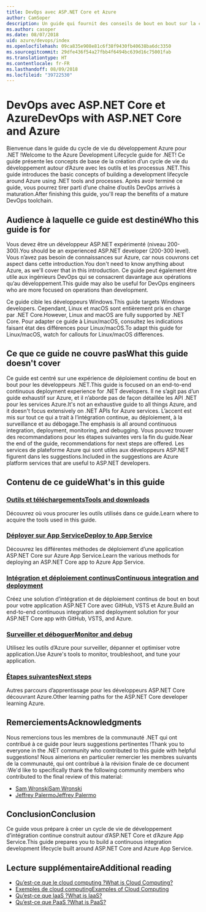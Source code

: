 ```yaml
---
title: DevOps avec ASP.NET Core et Azure
author: CamSoper
description: Un guide qui fournit des conseils de bout en bout sur la création d’un pipeline DevOps pour une application ASP.NET Core hébergée dans Azure.
ms.author: casoper
ms.date: 08/07/2018
uid: azure/devops/index
ms.openlocfilehash: 09ca835e908e81c6f38f9430fb40638ba6dc3350
ms.sourcegitcommit: 29dfe436f54a27fbb4f6494bc639d16c75001fab
ms.translationtype: HT
ms.contentlocale: fr-FR
ms.lasthandoff: 08/09/2018
ms.locfileid: "39722530"
---
```

# <a name="devops-with-aspnet-core-and-azure"></a><span data-ttu-id="fb30d-103">DevOps avec ASP.NET Core et Azure</span><span class="sxs-lookup"><span data-stu-id="fb30d-103">DevOps with ASP.NET Core and Azure</span></span>

<span data-ttu-id="fb30d-104">Bienvenue dans le guide du cycle de vie du développement Azure pour .NET !</span><span class="sxs-lookup"><span data-stu-id="fb30d-104">Welcome to the Azure Development Lifecycle guide for .NET!</span></span> <span data-ttu-id="fb30d-105">Ce guide présente les concepts de base de la création d’un cycle de vie du développement autour d’Azure avec les outils et les processus .NET.</span><span class="sxs-lookup"><span data-stu-id="fb30d-105">This guide introduces the basic concepts of building a development lifecycle around Azure using .NET tools and processes.</span></span> <span data-ttu-id="fb30d-106">Après avoir terminé ce guide, vous pourrez tirer parti d’une chaîne d’outils DevOps arrivés à maturation.</span><span class="sxs-lookup"><span data-stu-id="fb30d-106">After finishing this guide, you'll reap the benefits of a mature DevOps toolchain.</span></span>

## <a name="who-this-guide-is-for"></a><span data-ttu-id="fb30d-107">Audience à laquelle ce guide est destiné</span><span class="sxs-lookup"><span data-stu-id="fb30d-107">Who this guide is for</span></span>

<span data-ttu-id="fb30d-108">Vous devez être un développeur ASP.NET expérimenté (niveau 200-300).</span><span class="sxs-lookup"><span data-stu-id="fb30d-108">You should be an experienced ASP.NET developer (200-300 level).</span></span> <span data-ttu-id="fb30d-109">Vous n’avez pas besoin de connaissances sur Azure, car nous couvrons cet aspect dans cette introduction.</span><span class="sxs-lookup"><span data-stu-id="fb30d-109">You don't need to know anything about Azure, as we'll cover that in this introduction.</span></span> <span data-ttu-id="fb30d-110">Ce guide peut également être utile aux ingénieurs DevOps qui se consacrent davantage aux opérations qu’au développement.</span><span class="sxs-lookup"><span data-stu-id="fb30d-110">This guide may also be useful for DevOps engineers who are more focused on operations than development.</span></span>

<span data-ttu-id="fb30d-111">Ce guide cible les développeurs Windows.</span><span class="sxs-lookup"><span data-stu-id="fb30d-111">This guide targets Windows developers.</span></span> <span data-ttu-id="fb30d-112">Cependant, Linux et macOS sont entièrement pris en charge par .NET Core.</span><span class="sxs-lookup"><span data-stu-id="fb30d-112">However, Linux and macOS are fully supported by .NET Core.</span></span> <span data-ttu-id="fb30d-113">Pour adapter ce guide à Linux/macOS, consultez les indications faisant état des différences pour Linux/macOS.</span><span class="sxs-lookup"><span data-stu-id="fb30d-113">To adapt this guide for Linux/macOS, watch for callouts for Linux/macOS differences.</span></span>

## <a name="what-this-guide-doesnt-cover"></a><span data-ttu-id="fb30d-114">Ce que ce guide ne couvre pas</span><span class="sxs-lookup"><span data-stu-id="fb30d-114">What this guide doesn't cover</span></span>

<span data-ttu-id="fb30d-115">Ce guide est centré sur une expérience de déploiement continu de bout en bout pour les développeurs .NET.</span><span class="sxs-lookup"><span data-stu-id="fb30d-115">This guide is focused on an end-to-end continuous deployment experience for .NET developers.</span></span> <span data-ttu-id="fb30d-116">Il ne s’agit pas d’un guide exhaustif sur Azure, et il n’aborde pas de façon détaillée les API .NET pour les services Azure.</span><span class="sxs-lookup"><span data-stu-id="fb30d-116">It's not an exhaustive guide to all things Azure, and it doesn't focus extensively on .NET APIs for Azure services.</span></span> <span data-ttu-id="fb30d-117">L’accent est mis sur tout ce qui a trait à l’intégration continue, au déploiement, à la surveillance et au débogage.</span><span class="sxs-lookup"><span data-stu-id="fb30d-117">The emphasis is all around continuous integration, deployment, monitoring, and debugging.</span></span> <span data-ttu-id="fb30d-118">Vous pouvez trouver des recommandations pour les étapes suivantes vers la fin du guide.</span><span class="sxs-lookup"><span data-stu-id="fb30d-118">Near the end of the guide, recommendations for next steps are offered.</span></span> <span data-ttu-id="fb30d-119">Les services de plateforme Azure qui sont utiles aux développeurs ASP.NET figurent dans les suggestions.</span><span class="sxs-lookup"><span data-stu-id="fb30d-119">Included in the suggestions are Azure platform services that are useful to ASP.NET developers.</span></span>

## <a name="whats-in-this-guide"></a><span data-ttu-id="fb30d-120">Contenu de ce guide</span><span class="sxs-lookup"><span data-stu-id="fb30d-120">What's in this guide</span></span>

### <a name="tools-and-downloadsxrefazuredevopstools-and-downloads"></a>[<span data-ttu-id="fb30d-121">Outils et téléchargements</span><span class="sxs-lookup"><span data-stu-id="fb30d-121">Tools and downloads</span></span>](xref:azure/devops/tools-and-downloads)

<span data-ttu-id="fb30d-122">Découvrez où vous procurer les outils utilisés dans ce guide.</span><span class="sxs-lookup"><span data-stu-id="fb30d-122">Learn where to acquire the tools used in this guide.</span></span>

### <a name="deploy-to-app-servicexrefazuredevopsdeploy-to-app-service"></a>[<span data-ttu-id="fb30d-123">Déployer sur App Service</span><span class="sxs-lookup"><span data-stu-id="fb30d-123">Deploy to App Service</span></span>](xref:azure/devops/deploy-to-app-service)

<span data-ttu-id="fb30d-124">Découvrez les différentes méthodes de déploiement d’une application ASP.NET Core sur Azure App Service.</span><span class="sxs-lookup"><span data-stu-id="fb30d-124">Learn the various methods for deploying an ASP.NET Core app to Azure App Service.</span></span>

### <a name="continuous-integration-and-deploymentxrefazuredevopscicd"></a>[<span data-ttu-id="fb30d-125">Intégration et déploiement continus</span><span class="sxs-lookup"><span data-stu-id="fb30d-125">Continuous integration and deployment</span></span>](xref:azure/devops/cicd)

<span data-ttu-id="fb30d-126">Créez une solution d’intégration et de déploiement continus de bout en bout pour votre application ASP.NET Core avec GitHub, VSTS et Azure.</span><span class="sxs-lookup"><span data-stu-id="fb30d-126">Build an end-to-end continuous integration and deployment solution for your ASP.NET Core app with GitHub, VSTS, and Azure.</span></span>

### <a name="monitor-and-debugxrefazuredevopsmonitor"></a>[<span data-ttu-id="fb30d-127">Surveiller et déboguer</span><span class="sxs-lookup"><span data-stu-id="fb30d-127">Monitor and debug</span></span>](xref:azure/devops/monitor)

<span data-ttu-id="fb30d-128">Utilisez les outils d’Azure pour surveiller, dépanner et optimiser votre application.</span><span class="sxs-lookup"><span data-stu-id="fb30d-128">Use Azure's tools to monitor, troubleshoot, and tune your application.</span></span>

### <a name="next-stepsxrefazuredevopsnext-steps"></a>[<span data-ttu-id="fb30d-129">Étapes suivantes</span><span class="sxs-lookup"><span data-stu-id="fb30d-129">Next steps</span></span>](xref:azure/devops/next-steps)

<span data-ttu-id="fb30d-130">Autres parcours d’apprentissage pour les développeurs ASP.NET Core découvrant Azure.</span><span class="sxs-lookup"><span data-stu-id="fb30d-130">Other learning paths for the ASP.NET Core developer learning Azure.</span></span>

## <a name="acknowledgments"></a><span data-ttu-id="fb30d-131">Remerciements</span><span class="sxs-lookup"><span data-stu-id="fb30d-131">Acknowledgments</span></span>

<span data-ttu-id="fb30d-132">Nous remercions tous les membres de la communauté .NET qui ont contribué à ce guide pour leurs suggestions pertinentes !</span><span class="sxs-lookup"><span data-stu-id="fb30d-132">Thank you to everyone in the .NET community who contributed to this guide with helpful suggestions!</span></span> <span data-ttu-id="fb30d-133">Nous aimerions en particulier remercier les membres suivants de la communauté, qui ont contribué à la révision finale de ce document :</span><span class="sxs-lookup"><span data-stu-id="fb30d-133">We'd like to specifically thank the following community members who contributed to the final review of this material:</span></span>

* [<span data-ttu-id="fb30d-134">Sam Wronski</span><span class="sxs-lookup"><span data-stu-id="fb30d-134">Sam Wronski</span></span>](https://www.youtube.com/c/worldofzerodevelopment)
* [<span data-ttu-id="fb30d-135">Jeffrey Palermo</span><span class="sxs-lookup"><span data-stu-id="fb30d-135">Jeffrey Palermo</span></span>](https://twitter.com/jeffreypalermo)

## <a name="conclusion"></a><span data-ttu-id="fb30d-136">Conclusion</span><span class="sxs-lookup"><span data-stu-id="fb30d-136">Conclusion</span></span>

<span data-ttu-id="fb30d-137">Ce guide vous prépare à créer un cycle de vie de développement d’intégration continue construit autour d’ASP.NET Core et d’Azure App Service.</span><span class="sxs-lookup"><span data-stu-id="fb30d-137">This guide prepares you to build a continuous integration development lifecycle built around ASP.NET Core and Azure App Service.</span></span>

## <a name="additional-reading"></a><span data-ttu-id="fb30d-138">Lecture supplémentaire</span><span class="sxs-lookup"><span data-stu-id="fb30d-138">Additional reading</span></span>

* [<span data-ttu-id="fb30d-139">Qu’est-ce que le cloud computing ?</span><span class="sxs-lookup"><span data-stu-id="fb30d-139">What is Cloud Computing?</span></span>](https://azure.microsoft.com/overview/what-is-cloud-computing/)
* [<span data-ttu-id="fb30d-140">Exemples de cloud computing</span><span class="sxs-lookup"><span data-stu-id="fb30d-140">Examples of Cloud Computing</span></span>](https://azure.microsoft.com/overview/examples-of-cloud-computing/)
* [<span data-ttu-id="fb30d-141">Qu’est-ce que IaaS ?</span><span class="sxs-lookup"><span data-stu-id="fb30d-141">What is IaaS?</span></span>](https://azure.microsoft.com/overview/what-is-iaas/)
* [<span data-ttu-id="fb30d-142">Qu’est-ce que PaaS ?</span><span class="sxs-lookup"><span data-stu-id="fb30d-142">What is PaaS?</span></span>](https://azure.microsoft.com/overview/what-is-paas/)
